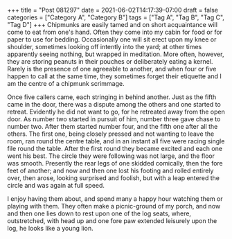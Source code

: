 +++
title = "Post 081297"
date = 2021-06-02T14:17:39-07:00
draft = false
categories = ["Category A", "Category B"]
tags = ["Tag A", "Tag B", "Tag C", "Tag D"]
+++
Chipmunks are easily tamed and on short acquaintance will come to eat from one's hand. Often they come into my cabin for food or for paper to use for bedding. Occasionally one will sit erect upon my knee or shoulder, sometimes looking off intently into the yard; at other times apparently seeing nothing, but wrapped in meditation. More often, however, they are storing peanuts in their pouches or deliberately eating a kernel. Rarely is the presence of one agreeable to another, and when four or five happen to call at the same time, they sometimes forget their etiquette and I am the centre of a chipmunk scrimmage.

Once five callers came, each stringing in behind another. Just as the fifth came in the door, there was a dispute among the others and one started to retreat. Evidently he did not want to go, for he retreated away from the open door. As number two started in pursuit of him, number three gave chase to number two. After them started number four, and the fifth one after all the others. The first one, being closely pressed and not wanting to leave the room, ran round the centre table, and in an instant all five were racing single file round the table. After the first round they became excited and each one went his best. The circle they were following was not large, and the floor was smooth. Presently the rear legs of one skidded comically, then the fore feet of another; and now and then one lost his footing and rolled entirely over, then arose, looking surprised and foolish, but with a leap entered the circle and was again at full speed.

I enjoy having them about, and spend many a happy hour watching them or playing with them. They often make a picnic-ground of my porch, and now and then one lies down to rest upon one of the log seats, where, outstretched, with head up and one fore paw extended leisurely upon the log, he looks like a young lion.
